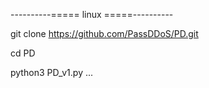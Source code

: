 ----------===== linux =====----------

git clone https://github.com/PassDDoS/PD.git

cd PD

python3 PD_v1.py
...
